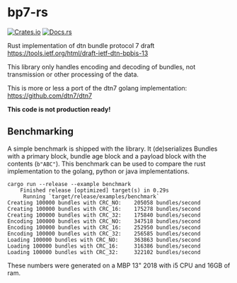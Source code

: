 # bp7-rs

[![Crates.io](https://img.shields.io/crates/v/bp7.svg)](https://crates.io/crates/bp7)
[![Docs.rs](https://docs.rs/bp7/badge.svg)](https://docs.rs/bp7)

Rust implementation of dtn bundle protocol 7 draft https://tools.ietf.org/html/draft-ietf-dtn-bpbis-13

This library only handles encoding and decoding of bundles, not transmission or other processing of the data.

This is more or less a port of the dtn7 golang implementation: https://github.com/dtn7/dtn7

**This code is not production ready!**

## Benchmarking

A simple benchmark is shipped with the library. It (de)serializes Bundles with a primary block, bundle age block and a payload block with the contents (`b"ABC"`). This benchmark can be used to compare the rust implementation to the golang, python or java implementations. 

```
cargo run --release --example benchmark
    Finished release [optimized] target(s) in 0.29s
     Running `target/release/examples/benchmark`
Creating 100000 bundles with CRC_NO: 	205058 bundles/second
Creating 100000 bundles with CRC_16: 	175278 bundles/second
Creating 100000 bundles with CRC_32: 	175840 bundles/second
Encoding 100000 bundles with CRC_NO: 	347518 bundles/second
Encoding 100000 bundles with CRC_16: 	252950 bundles/second
Encoding 100000 bundles with CRC_32: 	256585 bundles/second
Loading 100000 bundles with CRC_NO: 	363863 bundles/second
Loading 100000 bundles with CRC_16: 	316386 bundles/second
Loading 100000 bundles with CRC_32: 	322102 bundles/second
```

These numbers were generated on a MBP 13" 2018 with i5 CPU and 16GB of ram.
